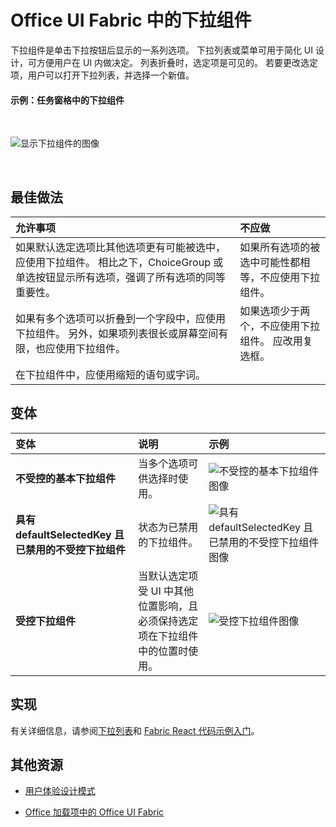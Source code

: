 # <a name="dropdown-component-in-office-ui-fabric"></a>Office UI Fabric 中的下拉组件

下拉组件是单击下拉按钮后显示的一系列选项。 下拉列表或菜单可用于简化 UI 设计，可方便用户在 UI 内做决定。 列表折叠时，选定项是可见的。 若要更改选定项，用户可以打开下拉列表，并选择一个新值。
  
#### <a name="example-drop-down-in-a-task-pane"></a>示例：任务窗格中的下拉组件

<br/>

![显示下拉组件的图像](../../images/overview_withApp_dropdown.png)

<br/>

## <a name="best-practices"></a>最佳做法

|**允许事项**|**不应做**|
|:------------|:--------------|
|如果默认选定选项比其他选项更有可能被选中，应使用下拉组件。 相比之下，ChoiceGroup 或单选按钮显示所有选项，强调了所有选项的同等重要性。|如果所有选项的被选中可能性都相等，不应使用下拉组件。|
|如果有多个选项可以折叠到一个字段中，应使用下拉组件。 另外，如果项列表很长或屏幕空间有限，也应使用下拉组件。|如果选项少于两个，不应使用下拉组件。 应改用复选框。|
|在下拉组件中，应使用缩短的语句或字词。| |

## <a name="variants"></a>变体

|**变体**|**说明**|**示例**|
|:------------|:--------------|:----------|
|**不受控的基本下拉组件**|当多个选项可供选择时使用。|![不受控的基本下拉组件图像](../../images/dropdownUncontrolled.png)<br/>|
|**具有 defaultSelectedKey 且已禁用的不受控下拉组件**|状态为已禁用的下拉组件。|![具有 defaultSelectedKey 且已禁用的不受控下拉组件图像](../../images/dropdownDisabled.png)<br/>|
|**受控下拉组件**|当默认选定项受 UI 中其他位置影响，且必须保持选定项在下拉组件中的位置时使用。|![受控下拉组件图像](../../images/dropdownControlled.png)<br/>|

## <a name="implementation"></a>实现

有关详细信息，请参阅[下拉列表](https://dev.office.com/fabric#/components/dropdown)和 [Fabric React 代码示例入门](https://github.com/OfficeDev/Word-Add-in-GettingStartedFabricReact)。

## <a name="additional-resources"></a>其他资源

- [用户体验设计模式](https://github.com/OfficeDev/Office-Add-in-UX-Design-Patterns-Code)

- [Office 加载项中的 Office UI Fabric](office-ui-fabric.md)
